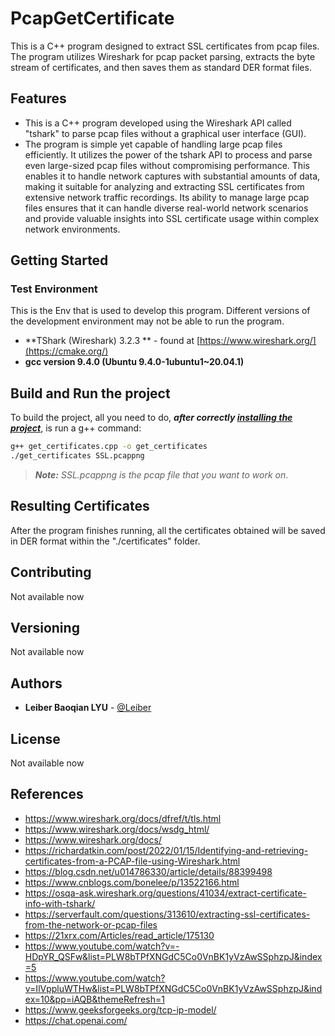 # PcapGetCertificate

This is a C++ program designed to extract SSL certificates from pcap files. The program utilizes Wireshark for pcap packet parsing, extracts the byte stream of certificates, and then saves them as standard DER format files.



## Features

* This is a C++ program developed using the Wireshark API called "tshark" to parse pcap files without a graphical user interface (GUI).
* The program is simple yet capable of handling large pcap files efficiently. It utilizes the power of the tshark API to process and parse even large-sized pcap files without compromising performance. This enables it to handle network captures with substantial amounts of data, making it suitable for analyzing and extracting SSL certificates from extensive network traffic recordings. Its ability to manage large pcap files ensures that it can handle diverse real-world network scenarios and provide valuable insights into SSL certificate usage within complex network environments.



## Getting Started

### Test Environment

This is the Env that is used to develop this program. Different versions of the development environment may not be able to run the program.

* **TShark (Wireshark) 3.2.3 ** - found at [https://www.wireshark.org/](https://cmake.org/)
* **gcc version 9.4.0 (Ubuntu 9.4.0-1ubuntu1~20.04.1)** 


## Build and Run the project

To build the project, all you need to do, ***after correctly
[installing the project](README.md#Installing)***, is run a g++ command:

```bash
g++ get_certificates.cpp -o get_certificates
./get_certificates SSL.pcappng
```

> ***Note:*** *SSL.pcappng is the pcap file that you want to work on*.

## Resulting Certificates

After the program finishes running, all the certificates obtained will be saved in DER format within the "./certificates" folder.

## Contributing

Not available now

## Versioning

Not available now

## Authors

* **Leiber Baoqian LYU** - [@Leiber](https://github.com/Leiber-CivilComEngineer)

## License

Not available now

## References

- https://www.wireshark.org/docs/dfref/t/tls.html
- https://www.wireshark.org/docs/wsdg_html/
- https://www.wireshark.org/docs/
- https://richardatkin.com/post/2022/01/15/Identifying-and-retrieving-certificates-from-a-PCAP-file-using-Wireshark.html
- https://blog.csdn.net/u014786330/article/details/88399498
- https://www.cnblogs.com/bonelee/p/13522166.html
- https://osqa-ask.wireshark.org/questions/41034/extract-certificate-info-with-tshark/
- https://serverfault.com/questions/313610/extracting-ssl-certificates-from-the-network-or-pcap-files
- https://21xrx.com/Articles/read_article/175130
- https://www.youtube.com/watch?v=-HDpYR_QSFw&list=PLW8bTPfXNGdC5Co0VnBK1yVzAwSSphzpJ&index=5
- https://www.youtube.com/watch?v=IlVppluWTHw&list=PLW8bTPfXNGdC5Co0VnBK1yVzAwSSphzpJ&index=10&pp=iAQB&themeRefresh=1
- https://www.geeksforgeeks.org/tcp-ip-model/
- https://chat.openai.com/
